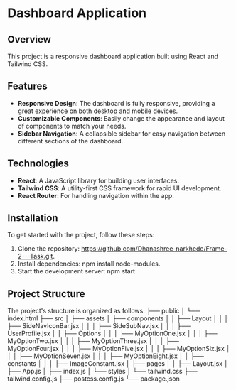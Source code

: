 # **Dashboard Application**

## **Overview**
This project is a responsive dashboard application built using React and Tailwind CSS. 

## **Features**
- **Responsive Design**: The dashboard is fully responsive, providing a great experience on both desktop and mobile devices.
- **Customizable Components**: Easily change the appearance and layout of components to match your needs.
- **Sidebar Navigation**: A collapsible sidebar for easy navigation between different sections of the dashboard.

## **Technologies**
- **React**: A JavaScript library for building user interfaces.
- **Tailwind CSS**: A utility-first CSS framework for rapid UI development.
- **React Router**: For handling navigation within the app.

## **Installation**
To get started with the project, follow these steps:
1. Clone the repository: https://github.com/Dhanashree-narkhede/Frame-2---Task.git.
2. Install dependencies: npm install node-modules.
3. Start the development server: npm start

## **Project Structure**
The project's structure is organized as follows:
├── public
│   └── index.html
├── src
│   ├── assets
│   ├── components
│   │   ├── Layout
│   │   │   ├── SideNavIconBar.jsx
│   │   │   ├── SideSubNav.jsx
│   │   │   ├── UserProfile.jsx
│   │   ├── Options
│   │   │   ├── MyOptionOne.jsx
│   │   │   ├── MyOptionTwo.jsx
│   │   │   ├── MyOptionThree.jsx
│   │   │   ├── MyOptionFour.jsx
│   │   │   ├── MyOptionFive.jsx
│   │   │   ├── MyOptionSix.jsx
│   │   │   ├── MyOptionSeven.jsx
│   │   │   ├── MyOptionEight.jsx
│   │   ├── constants
│   │   │   ├── ImageConstant.jsx
│   ├── pages
│   │   ├── Layout.jsx
│   ├── App.js
│   ├── index.js
│   └── styles
│       └── tailwind.css
├── tailwind.config.js
├── postcss.config.js
└── package.json
